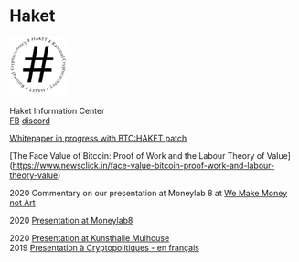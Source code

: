 # Haket
<img src="haket_logo.png" alt="HAKET" width="100"/>

Haket Information Center   
[FB](https://web.facebook.com/pg/HaketRC/about/)  [discord](https://discord.gg/NvwzFMW5pR)  

[Whitepaper in progress with BTC:HAKET patch](https://pad.riseup.net/p/r.76989f4d4d317f98c4269995a09720cd)  

[The Face Value of Bitcoin: Proof of Work and the Labour Theory of Value] (https://www.newsclick.in/face-value-bitcoin-proof-work-and-labour-theory-value)

2020 Commentary on our presentation at Moneylab 8 at [We Make Money not Art](https://we-make-money-not-art.com/value-extraction-and-the-workforce-of-the-cryptocene/)   

2020 [Presentation at Moneylab8](https://youtu.be/eAIrMqbwgFY?t=3118)   

2020 [Presentation at Kunsthalle Mulhouse](http://kunsthallemulhouse.com/oeuvres/haket-rational-cryptocurrency/algotaylorism14/)   
2019 [Presentation à Cryptopolitiques - en français](https://www.youtube.com/watch?v=Q6VI6_KtIqc)  
